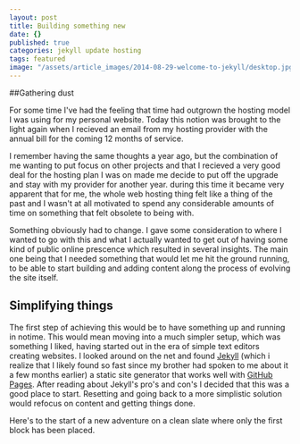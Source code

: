 ```yaml
---
layout: post
title: Building something new
date: {}
published: true
categories: jekyll update hosting
tags: featured
image: "/assets/article_images/2014-08-29-welcome-to-jekyll/desktop.jpg"
---
```


##Gathering dust

For some time I've had the feeling that time had outgrown the hosting model I was using for my personal website. Today this notion was brought to the light again when I recieved an email from my hosting provider with the annual bill for the coming 12 months of service.

I remember having the same thoughts a year ago, but the combination of me wanting to put focus on other projects and that I recieved a very good deal for the hosting plan I was on made me decide to put off the upgrade and stay with my provider for another year. during this time it became very apparent that for me, the whole web hosting thing felt like a thing of the past and I wasn't at all motivated to spend any considerable amounts of time on something that felt obsolete to being with.

Something obviously had to change. I gave some consideration to where I wanted to go with this and what I actually wanted to get out of having some kind of public online prescence which resulted in several insights. The main one being that I needed something that would let me hit the ground running, to be able to start building and adding content along the process of evolving the site itself.

## Simplifying things

The first step of achieving this would be to have something up and running in notime. This would mean moving into a much simpler setup, which was something I liked, having started out in the era of simple text editors creating websites. I looked around on the net and found [Jekyll](http://jekyllrb.com/) (which i realize that I likely found so fast since my brother had spoken to me about it a few months earlier) a static site generator that works well with [GitHub Pages](http://pages.github.com). After reading about Jekyll's pro's and con's I decided that this was a good place to start. Resetting and going back to a more simplistic solution would refocus on content and getting things done.

Here's to the start of a new adventure on a clean slate where only the first block has been placed.